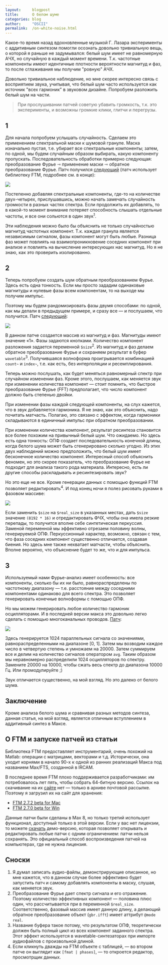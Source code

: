 ```yaml
---
layout:     blogpost
title:      О белом шуме
categories: blog
author:     "OSCII"
permalink:  /on-white-noise.html
---
```


Какое-то время назад вдохновленные музыкой Г. Лазара эксперименты с аддитивным
синтезом помогли осознать довольно тривиальную вещь, о которой я раньше не
задумывался: белый шум имеет не равномерную АЧХ, но случайную в каждый момент
времени. Т.к. частотные компоненты имеют идентичные плотности вероятности
магнитуд и фаз, то после сглаживания мы получим "ровную" АЧХ.

Довольно тривиальное наблюдение, но мне скорее интересно связь с восприятием
звука, учитывая, что белый шум часто используется как источник "всех гармоник" в
звуковом дизайне. Попробуем разложить белый шум на части.

> При прослушивании патчей советую убавить громкость, т.к. это эксперименты, и
> возможны громкие клики, глитчи и перегрузы.

## 1

Для начала попробуем услышать случайность. Сделаем это применением спектральной
маски к шумовой грануле. Маска изначально пустая, т.е. убирает все спектральные
компоненты; затем, по одной, мы будем случайным образом выбирать, какую
компоненту пропускать. Последовательность обработки примерно следующая:
преобразование Фурье ⇾ применение маски ⇾ обратное преобразование Фурье. Патч
получился [следующий](/f/on_white_noise/1_noise_partials.maxpat) (патч
использует библиотеку FTM, подробнее см. в конце):

![](/f/on_white_noise/1_noise_partials.png)

Постепенно добавляя спектральные компоненты, где-то на количестве
двух-четырех, прислушавшись, можно начать замечать случайность громкости в
разных частях спектра. Если продолжить их добавлять, то в какой-то момент
внимание потеряет способность слышать отдельные частоты, и все они сольются в
один звук<sup>1</sup>.

Эти наблюдения можно было бы объяснить не только случайностью магнитуд частотных
компонент. Т.к. каждая гранула является независимым сигналом, фазы компонент
могут быть любые. Разница фаз может повлиять на взаимопроникновение соседних
компонент при анализе и повлиять на вычисление интересующих нас магнитуд. Но я
не знаю, как это проверить изолированно.

## 2

Теперь попробуем создать шум обратным преобразованием Фурье. Здесь есть одна
тонкость. Если мы просто зададим одинаковые магнитуды и нулевые фазы всем
компонентам, то на выходе мы получим импульс.

Поэтому мы будем рандомизировать фазы двумя способами: по одной, как мы делали в
предыдущем примере, и сразу все — и послушаем, что получится. Патч
[следующий](/f/on_white_noise/2_flat_spectrum.maxpat):

![](/f/on_white_noise/2_1_flat_spectrum.png)

В данном патче создается массив из магнитуд и фаз. Магнитуды имеют значение «1».
Фазы задаются кнопками. Количество компонент разложения задается переменной
`$size`<sup>2</sup>. Из магнитуд и фаз делаем обратное преобразование Фурье и
сохраняем результат в буфер `wavetable`<sup>3</sup>. Получившаяся волноформа
проигрывается комбинацией `count~` и `index~`, т.е. как есть, без интерполяции и
ресемплирования.

Теперь можно послушать, как будет меняться равномерный спектр при случайном
изменении фаз. Кроме этого, послушаем, как меняется звук при изменении
количества компонент — стоит помнить, что быстрое преобразование Фурье (FFT)
предполагает, что число компонент должно быть степенью двойки.

При изменении фазы каждой следующей компоненты, на слух кажется, что в звук
добавляется гармоника. Я не знаю, как это объяснить, надо почитать матчасть.
Полагаю, это связано с эффектом, когда гармоники складываются в единичный
импульс при обратном преобразовании.

При изменении количества компонент, результат ресинтеза становится все более
похожим на привычный белый шум. Что ожидаемо. Но здесь есть одна тонкость: ОПФ
создает последовательность конечной длины, когда белого шума может быть
сгенерировано сколько угодно. Из этих двух наблюдений можно предположить, что
белый шум имеет бесконечное количество компонент. Интересный способ объяснить
феномен, но это скорее показатель, что преобразование Фурье не подходит для
анализа такого рода материала. Интересно, есть ли другие способы раскладывать и
ресинтезировать звук?

Но это еще не все. Кроме генерации данных с помощью функций FTM позволяет
редактировать<sup>4</sup>. И под конец ночи я полез рисовать руками в фазовом
массиве:

![](/f/on_white_noise/2_2_phase_editor.png)

Если заменить `$size` на `$real_size` в указанных местах, дать `$size`
значение `(8192 * 16)` и отредактировать ФЧХ, чтобы она имела резкие перепады, то
получится вполне себе синтетическая перкуссия. Заменой переменной мы эффективно отрезаем
половину волны, генерируемой ОПФ. Перкуссионный характер, возможно, связан с
тем, что фаза соседних компонент существенно отличается, создавая биения. Но
здесь мне также нехватает матчасти, чтобы объяснить. Вполне вероятно, что
объяснение будет то же, что и для импульса.

## 3

Используемый нами Фурье-анализ имеет особенность: все компоненты, сколько бы их
ни было, равнораспределены по частотному диапазону — т.е. расстояние между
соседними компонентами одинаково для всего спектра. Это позволяет генерировать
конечные волноформы с помощью ОПФ.

Но мы можем генерировать любое количество гармоник осцилляторами. И в последней
версии макса это довольно легко сделать с помощью многоканальных проводов.
[Патч](/f/on_white_noise/3_oscbank.png):

![](/f/on_white_noise/3_oscbank.png)

Здесь генерируется 1024 параллельных сигнала со значениями, равнораспределенными
на диапазоне [0, 1]. Затем мы возводим каждое число в четвертую степень и
умножаем на 20000. Затем суммируем все и делим на количество сигналов оператором
`avg`. Таким образом мы неравномерно распределили 1024 осцилляторов по спектру.
Замените 20000 на 10000, чтобы сжать весь спектр до диапазона 10000 Гц. Или
промодулируйте ;)

Звук отличается существенно, на мой взгляд. Но это далеко от белого шума.

## Заключение

Кроме анализа белого шума и сравнивая разных методов синтеза, данная статья, на
мой взгляд, является отличным вступлением в аддитивный синтез в Максе.

## О FTM и запуске патчей из статьи

Библиотека FTM предоставляет инструментарий, очень похожий на Matlab: операции с
матрицами, векторами и т.д. Исторически, она уходит корнями в начало 90-х к
одной из ранних реализаций Макса под названием Max/FTS, созданной в IRCAM. 

В последнее время FTM плохо поддерживается разработчиками: им потребовалось лет
пять, чтобы собрать 64-битную версию. Ссылок на скачивание на их
[сайте](http://ftm.ircam.fr/) нет — только в архиве почтовой рассылке. Поэтому я
загрузил их на сайт для хранения:

- [FTM 2.7.2 beta for Mac](/f/etc/FTM-2_7_2-BETA-Mac.7z)
- [FTM 2.7.0 beta for Win](/f/etc/FTM_2_7_0-BETA-Win.7z)

Данные патчи были сделаны в Max 8, но только третий использует функционал,
доступный только в этой версии. Если у вас нет лицензии, то можете
[скачать](https://cycling74.com/downloads) демо-версию, которая позволяет
открывать и редактировать любые патчи с одним ограничением: патчи нельзя
сохранять. Это официальный способ воспроизведения патчей на компьютерах, где не
нужна лицензия.

## Сноски

1. Я думал записать аудио-файлы, демонстрирующие описанное, но мне кажется, что
   в данном случае более эффективно будет запустить патч и самому добавлять
   компоненты в маску, слушая, как меняется звук.
2. Преобразование Фурье дает спектр сигнала и его отражение. Поэтому количество
   эффективных компонент — половина плюс один, что рассчитывается при в
   переменной `$real_size`. Соответственно, фазовый массив имеет данную длину, а
   делающий обратное преобразование объект (`gbr.ifft`) имеет аттрибут `@mode
   real`.
3. Название буфера такое потому, что результатом ОПФ, теоретически должен быть
   полный цикл из всех компонент заданного спектра. Этот эффект используется в
   wavetable-синтезаторах при импорте аудиофайлов с произвольной длиной.
4. Если кликнуть дважды на FTM объекте с таблицей, — во втором патче он выглядит
   как `[fmat | phases]`, — то откроется редактор, просмотрщик данных.